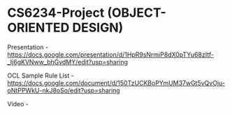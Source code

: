 # CS6234-Project (OBJECT-ORIENTED DESIGN)

Presentation - https://docs.google.com/presentation/d/1HpR9sNrmiP8dX0pTYu68zItf-_Ij6gKVNww_bhGvdMY/edit?usp=sharing

OCL Sample Rule List - https://docs.google.com/document/d/150TzUCKBoPYmUM37wGt5vQvOju-oNtPPWkU-nkJ8oSo/edit?usp=sharing

Video - 
